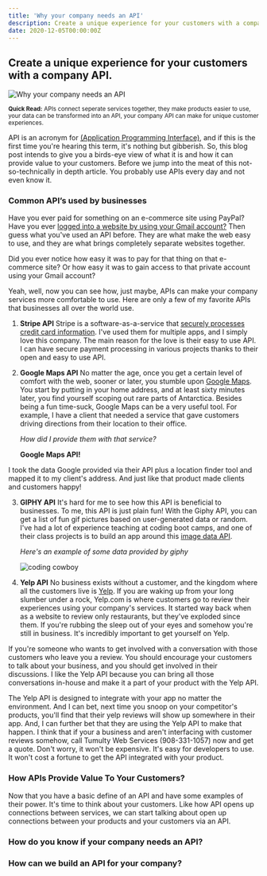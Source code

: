 ```yaml
---
title: 'Why your company needs an API'
description: Create a unique experience for your customers with a company API.
date: 2020-12-05T00:00:00Z
---
```


## Create a unique experience for your customers with a company API.

![Why your company needs an API](/assets/images/posts/api-featured.jpg)

<sub>**Quick Read:** APIs connect seperate services together, they make products easier to use, your data can be transformed into an API, your company API can make for unique customer experiences.</sub>

API is an acronym for [(Application Programming Interface)](https://www.techopedia.com/definition/24407/application-programming-interface-api), and if this is the first time you're hearing this term, it's nothing but gibberish. So, this blog post intends to give you a birds-eye view of what it is and how it can provide value to your customers. Before we jump into the meat of this not-so-technically in depth article. You probably use APIs every day and not even know it.

### Common API’s used by businesses

Have you ever paid for something on an e-commerce site using PayPal? Have you ever [logged into a website by using your Gmail account?](https://developers.google.com/gmail/api/auth/about-auth) Then guess what you've used an API before. They are what make the web easy to use, and they are what brings completely separate websites together.

Did you ever notice how easy it was to pay for that thing on that e-commerce site? Or how easy it was to gain access to that private account using your Gmail account?

Yeah, well, now you can see how, just maybe, APIs can make your company services more comfortable to use. Here are only a few of my favorite APIs that businesses all over the world use.

1. **Stripe API** Stripe is a software-as-a-service that [securely processes credit card information](https://stripe.com/). I've used them for multiple apps, and I simply love this company. The main reason for the love is their easy to use API. I can have secure payment processing in various projects thanks to their open and easy to use API.

2. **Google Maps API** No matter the age, once you get a certain level of comfort with the web, sooner or later, you stumble upon [Google Maps](https://www.google.com/maps). You start by putting in your home address, and at least sixty minutes later, you find yourself scoping out rare parts of Antarctica. Besides being a fun time-suck, Google Maps can be a very useful tool. For example, I have a client that needed a service that gave customers driving directions from their location to their office.

    *How did I provide them with that service?*

    **Google Maps API!**
    
  I took the data Google provided via their API plus a location finder tool and mapped it to my client's address. And just like that product made clients and customers happy!

3. **GIPHY API** It's hard for me to see how this API is beneficial to businesses. To me, this API is just plain fun! With the Giphy API, you can get a list of fun gif pictures based on user-generated data or random. I've had a lot of experience teaching at coding boot camps, and one of their class projects is to build an app around this [image data API](https://developers.giphy.com/).

    *Here's an example of some data provided by giphy*

    ![coding cowboy](https://media.giphy.com/media/nGMnDqebzDcfm/giphy.gif)

    

4. **Yelp API** No business exists without a customer, and the kingdom where all the customers live is [Yelp](https://yelp.com). If you are waking up from your long slumber under a rock, Yelp.com is where customers go to review their experiences using your company's services. It started way back when as a website to review only restaurants, but they've exploded since them. If you're rubbing the sleep out of your eyes and somehow you're still in business. It's incredibly important to get yourself on Yelp.

If you're someone who wants to get involved with a conversation with those customers who leave you a review. You should encourage your customers to talk about your business, and you should get involved in their discussions. I like the Yelp API because you can bring all those conversations in-house and make it a part of your product with the Yelp API.

The Yelp API is designed to integrate with your app no matter the environment. And I can bet, next time you snoop on your competitor's products, you'll find that their yelp reviews will show up somewhere in their app. And, I can further bet that they are using the Yelp API to make that happen. I think that if your a business and aren't interfacing with customer reviews somehow, call Tumulty Web Services (908-331-1057) now and get a quote. Don't worry, it won't be expensive. It's easy for developers to use. It won't cost a fortune to get the API integrated with your product.

### How APIs Provide Value To Your Customers?

Now that you have a basic define of an API and have some examples of their power. It's time to think about your customers. Like how API opens up connections between services, we can start talking about open up connections between your products and your customers via an API.

### How do you know if your company needs an API?

### How can we build an API for your company?

